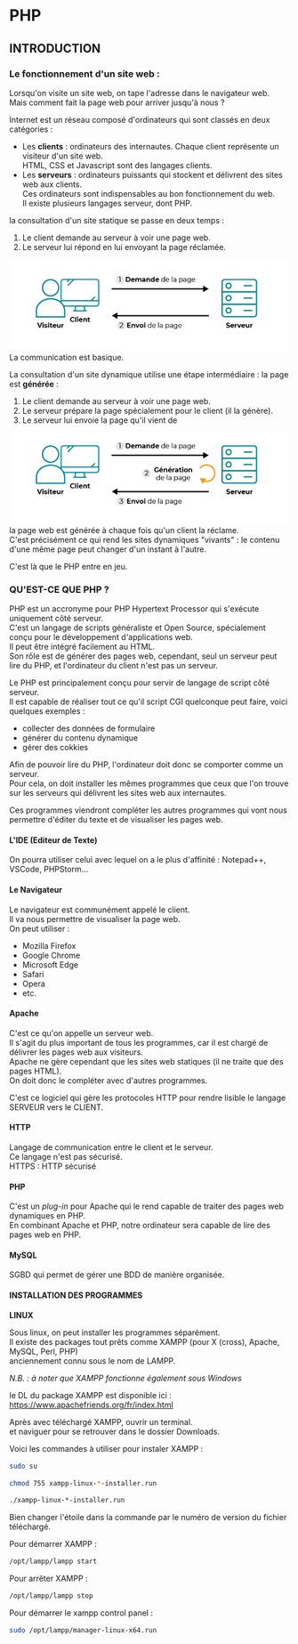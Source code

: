 # PHP

## INTRODUCTION

### Le fonctionnement d'un site web :

Lorsqu'on visite un site web, on tape l'adresse dans le navigateur web.<br>
Mais comment fait la page web pour arriver jusqu'à nous ?<br>

Internet est un réseau composé d'ordinateurs qui sont classés en deux catégories :
* Les **clients** : ordinateurs des internautes. Chaque client représente un visiteur d'un site web.<br>
HTML, CSS et Javascript sont des langages clients. 
* Les **serveurs** : ordinateurs puissants qui stockent et délivrent des sites web aux clients.<br>
Ces ordinateurs sont indispensables au bon fonctionnement du web.<br>
Il existe plusieurs langages serveur, dont PHP.

la consultation d'un site statique se passe en deux temps : 
1. Le client demande au serveur à voir une page web.
2. Le serveur lui répond en lui envoyant la page réclamée.

![](./img/transf-site-statique.png)
La communication est basique.

La consultation d'un site dynamique utilise une étape intermédiaire : la page est **générée** :
1. Le client demande au serveur à voir une page web.
2. Le serveur prépare la page spécialement pour le client (il la génère).
3. Le serveur lui envoie la page qu'il vient de 

![](./img/transf-site-dynamique.png)
la page web est générée à chaque fois qu'un client la réclame.<br>
C'est précisément ce qui rend les sites dynamiques "vivants" : le contenu d'une même page peut changer d'un instant à l'autre.

C'est là que le PHP entre en jeu.

### QU'EST-CE QUE PHP ?

PHP est un accronyme pour PHP Hypertext Processor qui s'exécute uniquement côté serveur.<br>
C'est un langage de scripts généraliste et Open Source, spécialement conçu pour le développement d'applications web.<br>
Il peut être intégré facilement au HTML.<br>
Son rôle est de générer des pages web, cependant, seul un serveur peut lire du PHP, et l'ordinateur du client n'est pas un serveur.<br> 

Le PHP est principalement conçu pour servir de langage de script côté serveur.<br>
Il est capable de réaliser tout ce qu'il script CGI quelconque peut faire, voici quelques exemples :
* collecter des données de formulaire
* générer du contenu dynamique
* gérer des cokkies

Afin de pouvoir lire du PHP, l'ordinateur doit donc se comporter comme un serveur.<br>
Pour cela, on doit installer les mêmes programmes que ceux que l'on trouve sur les serveurs qui délivrent les sites web aux internautes.<br>

Ces programmes viendront compléter les autres programmes qui vont nous permettre d'éditer du texte et de visualiser les pages web.<br>

#### L'IDE (Editeur de Texte)

On pourra utiliser celui avec lequel on a le plus d'affinité : Notepad++, VSCode, PHPStorm...

#### Le Navigateur

Le navigateur est communément appelé le client.<br>
Il va nous permettre de visualiser la page web.<br>
On peut utiliser :
* Mozilla Firefox
* Google Chrome
* Microsoft Edge
* Safari
* Opera
* etc.

#### Apache 

C'est ce qu'on appelle un serveur web.<br>
Il s'agit du plus important de tous les programmes, car il est chargé de délivrer les pages web aux visiteurs.<br>
Apache ne gère cependant que les sites web statiques (il ne traite que des pages HTML).<br>
On doit donc le compléter avec d'autres programmes.

C'est ce logiciel qui gère les protocoles HTTP pour rendre lisible le langage SERVEUR vers le CLIENT.

#### HTTP 

Langage de communication entre le client et le serveur.<br>
Ce langage n'est pas sécurisé.<br>
HTTPS : HTTP sécurisé

#### PHP

C'est un _plug-in_ pour Apache qui le rend capable de traiter des pages web dynamiques en PHP.<br>
En combinant Apache et PHP, notre ordinateur sera capable de lire des pages web en PHP.<br>

#### MySQL

SGBD qui permet de gérer une BDD de manière organisée.

#### INSTALLATION DES PROGRAMMES

**LINUX**

Sous linux, on peut installer les programmes séparément.<br>
Il existe des packages tout prêts comme XAMPP (pour X (cross), Apache, MySQL, Perl, PHP)<br>
anciennement connu sous le nom de LAMPP.

_N.B. : à noter que XAMPP fonctionne également sous Windows_

le DL du package XAMPP est disponible ici : https://www.apachefriends.org/fr/index.html

Après avec téléchargé XAMPP, ouvrir un terminal.<br>
et naviguer pour se retrouver dans le dossier Downloads.<br>

Voici les commandes à utiliser pour instaler XAMPP  : 

```bash
sudo su
```

```bash
chmod 755 xampp-linux-*-installer.run
```

```bash
./xampp-linux-*-installer.run
```

Bien changer l'étoile dans la commande par le numéro de version du fichier téléchargé.

Pour démarrer XAMPP :
```bash
/opt/lampp/lampp start
```
Pour arrêter XAMPP :
```bash
/opt/lampp/lampp stop
```

Pour démarrer le xampp control panel :
```bash
sudo /opt/lampp/manager-linux-x64.run
```